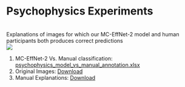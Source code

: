 # Psychophysics Experiments
</br>Explanations of images for which our MC-EffNet-2 model and human participants both produces correct predictions </br>
<img src = "https://github.com/manjaryp/GANvsGraphicsvsReal/blob/main/images/psychophysics.png" > </br>


1. MC-EffNet-2 Vs. Manual classification: [psychophysics_model_vs_manual_annotation.xlsx](https://github.com/manjaryp/GANvsGraphicsvsReal/blob/main/Psychophysics%20experiments/psychophysics_model_vs_manual_annotation.xlsx)
2. Original Images: [Download]()
3. Manual Explanations: [Download]()
